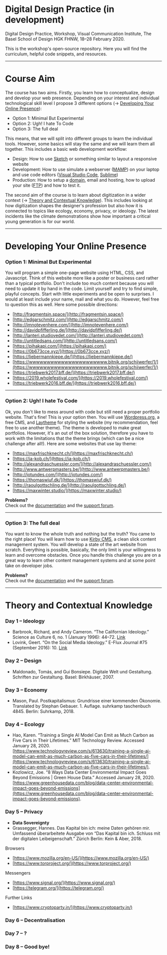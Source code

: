# Digital Design Practice (in development)

Digital Design Practice, Workshop, Visual Communication Institute, The Basel School of Design HGK FHNW, 18–28 February 2020.

This is the workshop's open-source repository. Here you will find the curriculum, helpful code snippets, and resources.

---

# Course Aim

The course has two aims. Firstly, you learn how to conceptualize, design and develop your web presence. Depending on your interest and individual technological skill level I propose 3 different options (→ [Developing Your Online Presence](#developing-your-online-presence)):

- Option 1: Minimal But Experimental
- Option 2: Ugh! I hate To Code 
- Option 3: The full deal 

This means, that we will split into different groups to learn the individual tools. However, some basics will stay the same and we will learn them all together. This includes a basic web development workflow:

- Design: How to use [Sketch](https://www.sketch.com/) or something similar to layout a responsive website
- Development: How to use simulate a webserver ([MAMP](https://www.mamp.info/en/)) on your laptop and use code editors ([Visual Studio Code](https://code.visualstudio.com/), [Sublime](https://www.sublimetext.com/))
- Production: How to setup a [domain](https://en.wikipedia.org/wiki/Domain_name), email and hosting, how to upload your site ([FTP](https://en.wikipedia.org/wiki/File_Transfer_Protocol)) and how to test it.

The second aim of the course is to learn about digitization in a wider context (→ [Theory and Contextual Knowledge](#theory-and-contextual-knowledge)). This includes looking at how digitization shapes the designer's profession but also how it is connected to topics like ecology, economy, privacy, or ideology. The latest incidents like the climate demonstrations show how important a critical young generation is for our world. 


--- 

# Developing Your Online Presence

### Option 1: Minimal But Experimental
 
You will program a simple one-page website using HTML, CSS, and Javascript. Think of this website more like a poster or business card rather than a typical portfolio. Don't include too much content because you will need to update it by hand in the code. Limit yourself and try to find simple, playful concepts. Start with little experiments and be open to surprises. I would at least include your name, mail and what you do. However, feel free to question this as well. Here some possible directions:

- [http://fragmentsin.space/](http://fragmentsin.space/)
- [http://edgarschmitz.com/](http://edgarschmitz.com/)
- [http://imnotevenhere.com/](http://imnotevenhere.com/)
- [http://davidpfifferling.de/](http://davidpfifferling.de/)
- [http://lanteri.studiovedet.com/](http://lanteri.studiovedet.com/)
- [http://untitledsans.com/](http://untitledsans.com/)
- [https://pihakapi.com/](https://pihakapi.com/)
- [https://0b673cce.xyz/](https://0b673cce.xyz/)
- [https://liebermannkiepe.de/](https://liebermannkiepe.de/)
- [https://wwwwwwwwwwwwwwwwwwwwww.bitnik.org/schiiwerfer/1/](https://wwwwwwwwwwwwwwwwwwwwww.bitnik.org/schiiwerfer/1/)
- [https://triebwerk2017.bff.de/](https://triebwerk2017.bff.de/)
- [https://2019.wholefestival.com/](https://2019.wholefestival.com/)
- [https://triebwerk2016.bff.de/](https://triebwerk2016.bff.de/)

---

### Option 2: Ugh! I hate To Code  

Ok, you don't like to mess around with code but still need a proper portfolio website. That's fine! This is your option then. You will use [Wordpress.org](https://wordpress.org/), a free CMS, and [Laytheme](https://laytheme.com/) for styling the website (my recommendation, feel free to use another theme). The theme is developed to make great portfolios. However, it's an out of the box solution, therefore you have to work with the limitations that the theme brings (which can be a nice challenge after all!). Here are some websites that use lay theme: 

- [https://maxfrischknecht.ch/](https://maxfrischknecht.ch/)
- [https://ja-kob.ch/](https://ja-kob.ch/)
- [http://alexandraschuessler.com/](http://alexandraschuessler.com/)
- [http://www.antwerpmasters.be/](http://www.antwerpmasters.be/)
- [http://jotundes.com/](http://jotundes.com/)
- [https://thomaswiuf.dk/](https://thomaswiuf.dk/)
- [http://raoulgottschling.de/](http://raoulgottschling.de/)
- [https://maxwinter.studio/](https://maxwinter.studio/)

**Problems?**  
Check out the [documentation](https://laytheme.com/documentation.html) and the [support forum](http://laythemeforum.com:4567/).

--- 

### Option 3: The full deal 

You want to know the whole truth and nothing but the truth? You came to the right place! You will learn how to use [Kirby CMS](https://getkirby.com/), a clean slick content management system. You will develop a state of the art website from scratch. Everything is possible, basically, the only limit is your willingness to learn and overcome obstacles. Once you handle this challenge you are on a great way to learn other content management systems and at some point take on developer jobs. 

**Problems?**  
Check out the [documentation](https://getkirby.com/docs/guide) and the [support forum](https://forum.getkirby.com/).

--- 

# Theory and Contextual Knowledge

### Day 1 – Ideology

* Barbrook, Richard, and Andy Cameron. “The Californian Ideology.” Science as Culture 6, no. 1 (January 1996): 44–72. [Link](https://www.metamute.org/editorial/articles/californian-ideology)
* Lovink, Geert. “On the Social Media Ideology.” E-Flux Journal #75 (September 2016): 10. [Link](https://www.e-flux.com/journal/75/67166/on-the-social-media-ideology/)

### Day 2 – Design

* Maldonado, Tomás, and Gui Bonsiepe. Digitale Welt und Gestaltung. Schriften zur Gestaltung. Basel: Birkhäuser, 2007.


### Day 3 – Economy

* Mason, Paul. Postkapitalismus: Grundrisse einer kommenden Ökonomie. Translated by Stephan Gebauer. 1. Auflage. suhrkamp taschenbuch 4845. Berlin: Suhrkamp, 2018.

### Day 4 – Ecology

* Hao, Karen. “Training a Single AI Model Can Emit as Much Carbon as Five Cars in Their Lifetimes.” MIT Technology Review. Accessed January 28, 2020. [https://www.technologyreview.com/s/613630/training-a-single-ai-model-can-emit-as-much-carbon-as-five-cars-in-their-lifetimes/](https://www.technologyreview.com/s/613630/training-a-single-ai-model-can-emit-as-much-carbon-as-five-cars-in-their-lifetimes/).
* Kozlowicz, Joe. “8 Ways Data Center Environmental Impact Goes Beyond Emissions | Green House Data.” Accessed January 28, 2020. [https://www.greenhousedata.com/blog/data-center-environmental-impact-goes-beyond-emissions](https://www.greenhousedata.com/blog/data-center-environmental-impact-goes-beyond-emissions).


### Day 5 – Privacy

* **Data Sovereignty**
* Grassegger, Hannes. Das Kapital bin ich: meine Daten gehören mir. Umfassend überarbeitete Ausgabe von “Das Kapital bin ich. Schluss mit der digitalen Leibeigenschaft.” Zürich Berlin: Kein & Aber, 2018.

Browsers

* [https://www.mozilla.org/en-US/](https://www.mozilla.org/en-US/)
* [https://www.torproject.org/](https://www.torproject.org/)

Messengers

* [https://www.signal.org/](https://www.signal.org/)
* [https://telegram.org/](https://telegram.org/)

Further Links

* [https://www.cryptoparty.in/](https://www.cryptoparty.in/)


### Day 6 – Decentralisation

### Day 7 – ?

### Day 8 – Good bye!